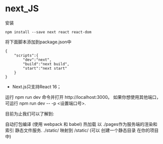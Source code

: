 # next_JS

安装

```
npm install --save next react react-dom
```
将下面脚本添加到package.json中

```
{
    "scripts":{
        "dev":"next",
        "build":"next build",
        "start":"next start"
    }
}
```

* Next.js只支持React 16；

运行 npm run dev 命令并打开 http://localhost:3000。 如果你想使用其他端口，可运行 npm run dev -- -p <设置端口号>.

目前为止我们可以了解到:

自动打包编译 (使用 webpack 和 babel)
热加载
以 ./pages作为服务端的渲染和索引
静态文件服务. ./static/ 映射到 /static/ (可以 创建一个静态目录 在你的项目中)